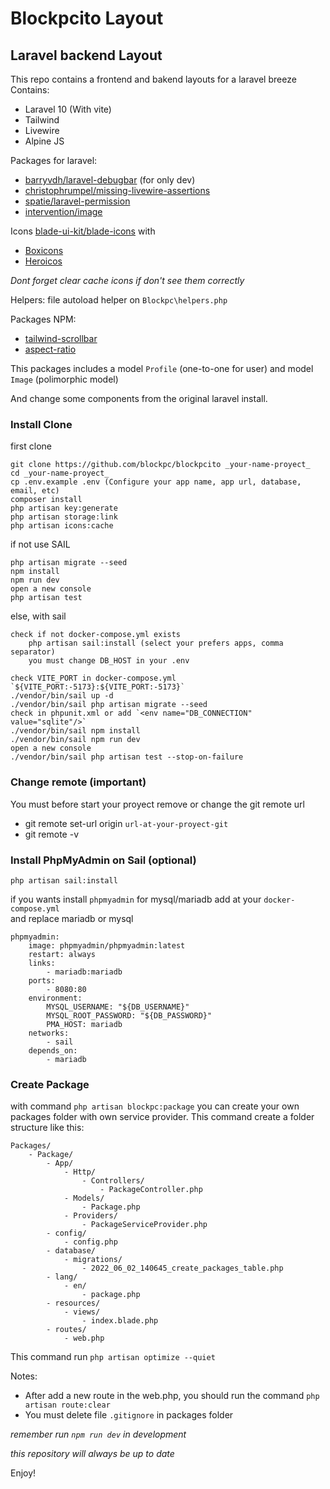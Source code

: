 # Blockpcito Layout

## Laravel backend Layout

This repo contains a frontend and bakend layouts for a laravel breeze  
Contains:
- Laravel 10 (With vite)
- Tailwind
- Livewire
- Alpine JS

Packages for laravel:
- [barryvdh/laravel-debugbar](https://github.com/barryvdh/laravel-debugbar) (for only dev)
- [christophrumpel/missing-livewire-assertions](https://github.com/christophrumpel/missing-livewire-assertions)
- [spatie/laravel-permission](https://spatie.be/index.php/docs/laravel-permission)
- [intervention/image](http://image.intervention.io/)

Icons [blade-ui-kit/blade-icons](https://github.com/blade-ui-kit/blade-icons) with  
- [Boxicons](https://github.com/mallardduck/blade-boxicons)
- [Heroicos](https://github.com/blade-ui-kit/blade-heroicons)

_Dont forget clear cache icons if don't see them correctly_

Helpers: file autoload helper on `Blockpc\helpers.php`

Packages NPM:  

- [tailwind-scrollbar](https://github.com/adoxography/tailwind-scrollbar)
- [aspect-ratio](https://github.com/tailwindlabs/tailwindcss-aspect-ratio)

This packages includes a model `Profile` (one-to-one for user) and model `Image` (polimorphic model)

And change some components from the original laravel install.

### Install Clone

first clone

    git clone https://github.com/blockpc/blockpcito _your-name-proyect_
    cd _your-name-proyect_
    cp .env.example .env (Configure your app name, app url, database, email, etc)
    composer install
    php artisan key:generate
    php artisan storage:link
    php artisan icons:cache

if not use SAIL

	php artisan migrate --seed
	npm install
	npm run dev
	open a new console
	php artisan test

else, with sail

	check if not docker-compose.yml exists
		php artisan sail:install (select your prefers apps, comma separator)
		you must change DB_HOST in your .env

	check VITE_PORT in docker-compose.yml `${VITE_PORT:-5173}:${VITE_PORT:-5173}`
	./vendor/bin/sail up -d
	./vendor/bin/sail php artisan migrate --seed
	check in phpunit.xml or add `<env name="DB_CONNECTION" value="sqlite"/>`
	./vendor/bin/sail npm install
	./vendor/bin/sail npm run dev
	open a new console
	./vendor/bin/sail php artisan test --stop-on-failure

### Change remote (important)

You must before start your proyect remove or change the git remote url

- git remote set-url origin `url-at-your-proyect-git`
- git remote -v

### Install PhpMyAdmin on Sail (optional)

`php artisan sail:install`  

if you wants install `phpmyadmin` for mysql/mariadb add at your `docker-compose.yml`  
and replace mariadb or mysql  

```
phpmyadmin:
    image: phpmyadmin/phpmyadmin:latest
    restart: always
    links:
        - mariadb:mariadb
    ports:
        - 8080:80
    environment:
        MYSQL_USERNAME: "${DB_USERNAME}"
        MYSQL_ROOT_PASSWORD: "${DB_PASSWORD}"
        PMA_HOST: mariadb
    networks:
        - sail
    depends_on:
        - mariadb
```

### Create Package

with command `php artisan blockpc:package` you can create your own packages folder with own service provider.
This command create a folder structure like this:
```
Packages/
    - Package/
        - App/
            - Http/
                - Controllers/
                    - PackageController.php
            - Models/
                - Package.php
            - Providers/
                - PackageServiceProvider.php
        - config/
            - config.php
        - database/
            - migrations/
                - 2022_06_02_140645_create_packages_table.php
        - lang/
            - en/
                - package.php
        - resources/
            - views/
                - index.blade.php
        - routes/
            - web.php
```
This command run `php artisan optimize --quiet`

Notes:  
- After add a new route in the web.php, you should run the command `php artisan route:clear`
- You must delete file `.gitignore` in packages folder  

_remember run `npm run dev` in development_

_this repository will always be up to date_

Enjoy!
